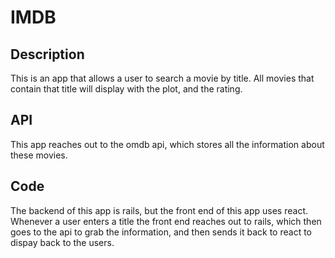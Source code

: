 # IMDB

## Description
This is an app that allows a user to search a movie by title. All movies that contain that title will display with the plot, and the rating.

## API
This app reaches out to the omdb api, which stores all the information about these movies.

## Code
The backend of this app is rails, but the front end of this app uses react. 
Whenever a user enters a title the front end reaches out to rails, which then goes to the api to grab the information, and then sends it back to react to dispay back to the users.
